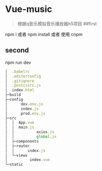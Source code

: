 # Vue-music
>根据q音乐模拟音乐播放器h5项目
##first

npm i 或者 npm install 或者 使用 cnpm 

## second

npm run dev

```javascript
│  .babelrc
│  .editorconfig
│  .gitignore
│  .postcssrc.js
│  index.html
├─build
├─config
│      dev.env.js
│      index.js
│      prod.env.js
├─src
│  │  App.vue
│  │  main.js
│  │          axios.js
│  │          global.js
│  ├─components
│  ├─router
│  │      index.js
│  └─views
│          index.vue
└─static
